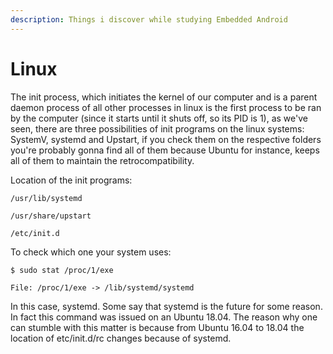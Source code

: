 ```yaml
---
description: Things i discover while studying Embedded Android
---
```


# Linux

The init process, which initiates the kernel of our computer and is a parent daemon process of all other processes in linux is the first process to be ran by the computer \(since it starts until it shuts off, so its PID is 1\), as we've seen, there are three possibilities of init programs on the linux systems: SystemV, systemd and Upstart, if you check them on the respective folders you're probably gonna find all of them because Ubuntu for instance, keeps all of them to maintain the retrocompatibility.

Location of the init programs:

`/usr/lib/systemd`

`/usr/share/upstart`

`/etc/init.d`

 To check which one your system uses:

`$ sudo stat /proc/1/exe`

`File: /proc/1/exe -> /lib/systemd/systemd`

In this case, systemd. Some say that systemd is the future for some reason. In fact this command was issued on an Ubuntu 18.04. The reason why one can stumble with this matter is because from Ubuntu 16.04 to 18.04 the location of etc/init.d/rc changes because of systemd.



